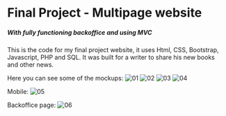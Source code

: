 # Final Project - Multipage website
##### With fully functioning backoffice and using MVC

This is the code for my final project website, it uses Html, CSS, Bootstrap, Javascript, PHP and SQL.
It was built for a writer to share his new books and other news.

Here you can see some of the mockups:
![01](https://github.com/Clau-dia-T/sebastiaoalves/assets/145710104/e234547d-30e3-4f0b-8b08-d2f8d384c38f)
![02](https://github.com/Clau-dia-T/sebastiaoalves/assets/145710104/7f29b274-d27f-4c96-b3c5-aaa8a01bf6b0)
![03](https://github.com/Clau-dia-T/sebastiaoalves/assets/145710104/fca9f177-1be5-4efa-9590-8b2f0a8a06fe)
![04](https://github.com/Clau-dia-T/sebastiaoalves/assets/145710104/0b49c816-9006-485f-babb-58e9d0e8b810)

Mobile:
![05](https://github.com/Clau-dia-T/sebastiaoalves/assets/145710104/72d91e33-2917-44bf-ad70-bf5a0d7ea27e)

Backoffice page:
![06](https://github.com/Clau-dia-T/sebastiaoalves/assets/145710104/676cb983-ecbe-400f-a90e-2ecc58609b13)
